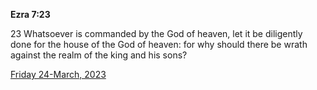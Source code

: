 **Ezra 7:23**

23 Whatsoever is commanded by the God of heaven, let it be diligently done for the house of the God of heaven: for why should there be wrath against the realm of the king and his sons?

[Friday 24-March, 2023](https://t.me/s/daily_scripture)
